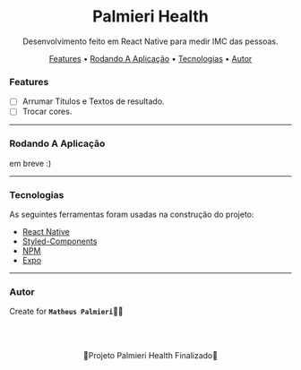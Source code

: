 <!-- Título -->

<h1 align="center">Palmieri Health</h1>

<!-- Descrição -->

<p align="center">Desenvolvimento feito em React Native para medir IMC das pessoas.</p>

<!-- Súmario -->

<p align="center">
 <a href="#features">Features</a> •
 <a href="#rodando-a-aplicação">Rodando A Aplicação</a> •
 <a href="#tecnologias">Tecnologias</a> •
 <a href="#autor">Autor</a>
</p>

<!-- <img src="images/imagem.png" width="1366px" align="center"> -->

<!-- Atualizações -->

### Features

- [ ] Arrumar Títulos e Textos de resultado.
- [ ] Trocar cores.

---

### Rodando A Aplicação

em breve :)

---

### Tecnologias

As seguintes ferramentas foram usadas na construção do projeto:

- [React Native](https://reactnative.dev/)
- [Styled-Components](https://styled-components.com/)
- [NPM](https://www.npmjs.com/)
- [Expo](https://expo.dev/)

---

### Autor

Create for <b>`Matheus Palmieri`</b>👨‍💻

<br>
<br>

<p align="center">🎉Projeto Palmieri Health Finalizado🚀</p>

